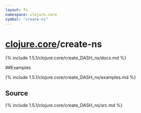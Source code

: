 ```yaml
---
layout: fn
namespace: clojure.core
symbol: "create-ns"
---
```


# [clojure.core](../)/create-ns

{% include 1.5.1/clojure.core/create_DASH_ns/docs.md %}

##Examples

{% include 1.5.1/clojure.core/create_DASH_ns/examples.md %}
## Source
{% include 1.5.1/clojure.core/create_DASH_ns/src.md %}

